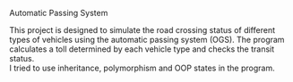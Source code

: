 Automatic Passing System

This project is designed to simulate the road crossing status of different types of vehicles using the automatic passing system (OGS). 
The program calculates a toll determined by each vehicle type and checks the transit status.  
I tried to use inheritance, polymorphism and OOP states in the program.
